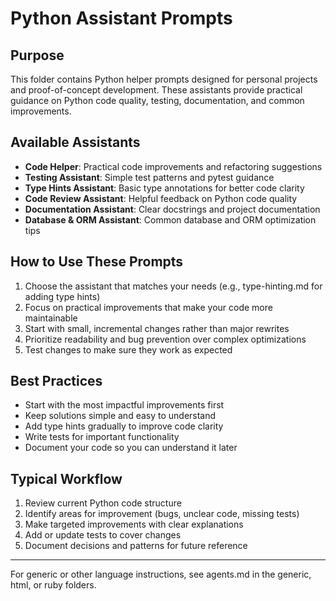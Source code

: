 # Python Assistant Prompts

## Purpose
This folder contains Python helper prompts designed for personal projects and proof-of-concept development. These assistants provide practical guidance on Python code quality, testing, documentation, and common improvements.

## Available Assistants
- **Code Helper**: Practical code improvements and refactoring suggestions
- **Testing Assistant**: Simple test patterns and pytest guidance
- **Type Hints Assistant**: Basic type annotations for better code clarity
- **Code Review Assistant**: Helpful feedback on Python code quality
- **Documentation Assistant**: Clear docstrings and project documentation
- **Database & ORM Assistant**: Common database and ORM optimization tips

## How to Use These Prompts
1. Choose the assistant that matches your needs (e.g., type-hinting.md for adding type hints)
2. Focus on practical improvements that make your code more maintainable
3. Start with small, incremental changes rather than major rewrites
4. Prioritize readability and bug prevention over complex optimizations
5. Test changes to make sure they work as expected

## Best Practices
- Start with the most impactful improvements first
- Keep solutions simple and easy to understand
- Add type hints gradually to improve code clarity
- Write tests for important functionality
- Document your code so you can understand it later

## Typical Workflow
1. Review current Python code structure
2. Identify areas for improvement (bugs, unclear code, missing tests)
3. Make targeted improvements with clear explanations
4. Add or update tests to cover changes
5. Document decisions and patterns for future reference

---
For generic or other language instructions, see agents.md in the generic, html, or ruby folders.
